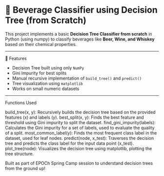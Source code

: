 
# 🍷 Beverage Classifier using Decision Tree (from Scratch)

This project implements a basic **Decision Tree Classifier from scratch** in Python (using numpy) to classify beverages like **Beer, Wine, and Whiskey** based on their chemical properties.

---
📌 Features

- Decision Tree built using only `NumPy`
- Gini Impurity for best splits
- Manual recursive implementation of `build_tree()` and `predict()`
- Tree visualization using `matplotlib`
- Works on small numeric datasets

---

Functions Used

build_tree(x, y): Recursively builds the decision tree based on the provided features (x) and labels (y).
best_split(x, y): Finds the best feature and threshold using Gini impurity to split the dataset.
find_gini_impurity(labels): Calculates the Gini impurity for a set of labels, used to evaluate the quality of a split.
most_common_label(y): Finds the most frequent class label in the dataset, used for leaf nodes.
predict(node, x_test): Traverses the decision tree and predicts the class label for the input data point (x_test).
plot_tree(node): Visualizes the decision tree using matplotlib, plotting the tree structure.


Built as part of EPOCh Spring Camp session to understand decision trees from the ground up!

